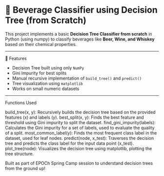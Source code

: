 
# 🍷 Beverage Classifier using Decision Tree (from Scratch)

This project implements a basic **Decision Tree Classifier from scratch** in Python (using numpy) to classify beverages like **Beer, Wine, and Whiskey** based on their chemical properties.

---
📌 Features

- Decision Tree built using only `NumPy`
- Gini Impurity for best splits
- Manual recursive implementation of `build_tree()` and `predict()`
- Tree visualization using `matplotlib`
- Works on small numeric datasets

---

Functions Used

build_tree(x, y): Recursively builds the decision tree based on the provided features (x) and labels (y).
best_split(x, y): Finds the best feature and threshold using Gini impurity to split the dataset.
find_gini_impurity(labels): Calculates the Gini impurity for a set of labels, used to evaluate the quality of a split.
most_common_label(y): Finds the most frequent class label in the dataset, used for leaf nodes.
predict(node, x_test): Traverses the decision tree and predicts the class label for the input data point (x_test).
plot_tree(node): Visualizes the decision tree using matplotlib, plotting the tree structure.


Built as part of EPOCh Spring Camp session to understand decision trees from the ground up!

